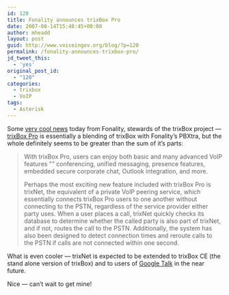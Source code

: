 ```yaml
---
id: 120
title: Fonality announces trixBox Pro
date: 2007-08-14T15:48:45+00:00
author: mheadd
layout: post
guid: http://www.voiceingov.org/blog/?p=120
permalink: /fonality-announces-trixbox-pro/
jd_tweet_this:
  - 'yes'
original_post_id:
  - "120"
categories:
  - trixbox
  - VoIP
tags:
  - Asterisk
---
```

Some <a href="http://opensourcepbx.tmcnet.com/topics/open-source/articles/9539-fonality-launches-trixbox-pro-rebranded-pbxtra.htm" target="_blank">very cool news</a> today from Fonality, stewards of the trixBox project &#8212; <a href="http://www.trixbox.com/products/trixbox-pro/" target="_blank">trixBox Pro</a> is essentially a blending of trixBox with Fonality&#8217;s PBXtra, but the whole definitely seems to be greater than the sum of it&#8217;s parts:

> With trixBox Pro, users can enjoy both basic and many advanced VoIP features "” conferencing, unified messaging, presence features, embedded secure corporate chat, Outlook integration, and more.
> 
> Perhaps the most exciting new feature included with trixBox Pro is trixNet, the equivalent of a private VoIP peering service, which essentially connects trixBox Pro users to one another without connecting to the PSTN, regardless of the service provider either party uses. When a user places a call, trixNet quickly checks its database to determine whether the called party is also part of trixNet, and if not, routes the call to the PSTN. Additionally, the system has also been designed to detect connection times and reroute calls to the PSTN if calls are not connected within one second.

What is even cooler &#8212; trixNet is expected to be extended to trixBox CE (the stand alone version of trixBox) and to users of <a href="http://www.google.com/talk/" target="_blank">Google Talk</a> in the near future.

Nice &#8212; can&#8217;t wait to get mine!